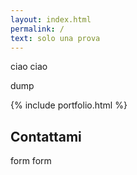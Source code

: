 ```yaml
---
layout: index.html
permalink: /
text: solo una prova
---
```


ciao ciao

dump

{% include portfolio.html %}

## Contattami

form form
